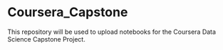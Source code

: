 # Coursera_Capstone
This repository will be used to upload notebooks for the Coursera Data Science Capstone Project.
